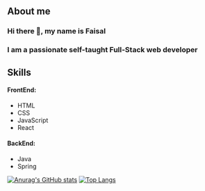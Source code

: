 
## About me
### Hi there 👋, my name is Faisal
### I am a passionate self-taught Full-Stack web developer



## Skills
#### FrontEnd:
- HTML
- CSS
- JavaScript
- React

#### BackEnd:
- Java
- Spring



[![Anurag's GitHub stats](https://github-readme-stats.vercel.app/api?username=soexperttt&bg_color=192034&title_color=ffffff&text_color=56def6&border_radius=12)](https://github.com/anuraghazra/github-readme-stats)
[![Top Langs](https://github-readme-stats.vercel.app/api/top-langs/?username=soexperttt&bg_color=192034&title_color=ffffff&text_color=56def6&border_radius=12)](https://github.com/anuraghazra/github-readme-stats)


